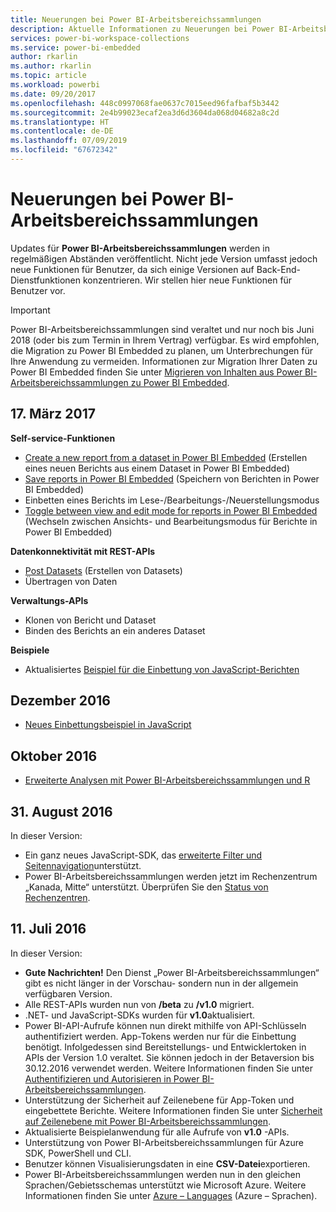 ```yaml
---
title: Neuerungen bei Power BI-Arbeitsbereichssammlungen
description: Aktuelle Informationen zu Neuerungen bei Power BI-Arbeitsbereichssammlungen.
services: power-bi-workspace-collections
ms.service: power-bi-embedded
author: rkarlin
ms.author: rkarlin
ms.topic: article
ms.workload: powerbi
ms.date: 09/20/2017
ms.openlocfilehash: 448c0997068fae0637c7015eed96fafbaf5b3442
ms.sourcegitcommit: 2e4b99023ecaf2ea3d6d3604da068d04682a8c2d
ms.translationtype: HT
ms.contentlocale: de-DE
ms.lasthandoff: 07/09/2019
ms.locfileid: "67672342"
---
```

# <a name="whats-new-in-power-bi-workspace-collections"></a>Neuerungen bei Power BI-Arbeitsbereichssammlungen

Updates für **Power BI-Arbeitsbereichssammlungen** werden in regelmäßigen Abständen veröffentlicht. Nicht jede Version umfasst jedoch neue Funktionen für Benutzer, da sich einige Versionen auf Back-End-Dienstfunktionen konzentrieren. Wir stellen hier neue Funktionen für Benutzer vor.

> [!IMPORTANT]
> Power BI-Arbeitsbereichssammlungen sind veraltet und nur noch bis Juni 2018 (oder bis zum Termin in Ihrem Vertrag) verfügbar. Es wird empfohlen, die Migration zu Power BI Embedded zu planen, um Unterbrechungen für Ihre Anwendung zu vermeiden. Informationen zur Migration Ihrer Daten zu Power BI Embedded finden Sie unter [Migrieren von Inhalten aus Power BI-Arbeitsbereichssammlungen zu Power BI Embedded](https://powerbi.microsoft.com/documentation/powerbi-developer-migrate-from-powerbi-embedded/).

## <a name="march-2017"></a>17. März 2017

**Self-service-Funktionen**

* [Create a new report from a dataset in Power BI Embedded](create-report-from-dataset.md) (Erstellen eines neuen Berichts aus einem Dataset in Power BI Embedded)
* [Save reports in Power BI Embedded](save-reports.md) (Speichern von Berichten in Power BI Embedded)
* Einbetten eines Berichts im Lese-/Bearbeitungs-/Neuerstellungsmodus 
* [Toggle between view and edit mode for reports in Power BI Embedded](toggle-mode.md) (Wechseln zwischen Ansichts- und Bearbeitungsmodus für Berichte in Power BI Embedded)

**Datenkonnektivität mit REST-APIs**

* [Post Datasets](https://msdn.microsoft.com/library/azure/mt778875.aspx) (Erstellen von Datasets)
* Übertragen von Daten 

**Verwaltungs-APIs**

* Klonen von Bericht und Dataset
* Binden des Berichts an ein anderes Dataset

**Beispiele**

* Aktualisiertes [Beispiel für die Einbettung von JavaScript-Berichten](https://microsoft.github.io/PowerBI-JavaScript/demo)

## <a name="december-2016"></a>Dezember 2016

* [Neues Einbettungsbeispiel in JavaScript](https://microsoft.github.io/PowerBI-JavaScript/demo/)

## <a name="october-2016"></a>Oktober 2016

* [Erweiterte Analysen mit Power BI-Arbeitsbereichssammlungen und R](https://powerbi.microsoft.com/blog/r-in-pbie/)

## <a name="august-31-2016"></a>31. August 2016
In dieser Version:

* Ein ganz neues JavaScript-SDK, das [erweiterte Filter und Seitennavigation](interact-with-reports.md)unterstützt.
* Power BI-Arbeitsbereichssammlungen werden jetzt im Rechenzentrum „Kanada, Mitte“ unterstützt. Überprüfen Sie den [Status von Rechenzentren](https://azure.microsoft.com/status/).

## <a name="july-11-2016"></a>11. Juli 2016
In dieser Version:

* **Gute Nachrichten!** Den Dienst „Power BI-Arbeitsbereichssammlungen“ gibt es nicht länger in der Vorschau- sondern nun in der allgemein verfügbaren Version.  
* Alle REST-APIs wurden nun von **/beta** zu **/v1.0** migriert.
* .NET- und JavaScript-SDKs wurden für **v1.0**aktualisiert.
* Power BI-API-Aufrufe können nun direkt mithilfe von API-Schlüsseln authentifiziert werden. App-Tokens werden nur für die Einbettung benötigt. Infolgedessen sind Bereitstellungs- und Entwicklertoken in APIs der Version 1.0 veraltet. Sie können jedoch in der Betaversion bis 30.12.2016 verwendet werden. Weitere Informationen finden Sie unter [Authentifizieren und Autorisieren in Power BI-Arbeitsbereichssammlungen](app-token-flow.md).
* Unterstützung der Sicherheit auf Zeilenebene für App-Token und eingebettete Berichte. Weitere Informationen finden Sie unter [Sicherheit auf Zeilenebene mit Power BI-Arbeitsbereichssammlungen](row-level-security.md).
* Aktualisierte Beispielanwendung für alle Aufrufe von **v1.0** -APIs.
* Unterstützung von Power BI-Arbeitsbereichssammlungen für Azure SDK, PowerShell und CLI.
* Benutzer können Visualisierungsdaten in eine **CSV-Datei**exportieren.
* Power BI-Arbeitsbereichssammlungen werden nun in den gleichen Sprachen/Gebietsschemas unterstützt wie Microsoft Azure. Weitere Informationen finden Sie unter [Azure – Languages](https://social.technet.microsoft.com/wiki/contents/articles/4234.windows-azure-extent-of-localization.aspx) (Azure – Sprachen).

